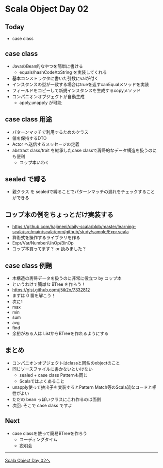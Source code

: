 # Scala Object Day 02

## Today
- case class

## case class
- JavaのBean的なやつを簡単に書ける
  - equals/hashCode/toString を実装してくれる
- 基本コンストラクタに書いた引数にvalが付く
- インスタンスの型が一致する場合はtrueを返すcanEqualメソッドを実装
- フィールドをコピーして新規インスタンスを生成するcopyメソッド
- コンパニオンオブジェクトが自動生成
  - apply,unapply が可能

## case class 用途
- パターンマッチで利用するためのクラス
- 値を保持するDTO
- Actor へ送信するメッセージの定義
- abstract class/trait を継承したcase classで再帰的なデータ構造を扱うのにも便利
  - コップ本いわく

## sealed で縛る
- 親クラス を sealedで縛ることでパターンマッチの漏れをチェックすることができる

## コップ本の例をちょっとだけ実装する
- https://github.com/hajimeni/daily-scala/blob/master/learning-scala/src/main/scala/com/github/study/sample/Expr.scala
- 算術式を操作するライブラリを作る
- Expr/Var/Number/UnOp/BinOp
- コップ本買ってます？ or 読みました？

## case class 例題
- 木構造の再帰データを扱うのに非常に役立つ by コップ本
- というわけで簡単な BTree を作ろう！
- https://gist.github.com/j5ik2o/7332812
- まずは 0 番を解こう！
- 次に1
- max
- min
- sum
- avg
- find
- 余裕がある人は ListからBTreeを作れるようにする

## まとめ
- コンパニオンオブジェクトはclassと同名のobjectのこと
- 同じソースファイルに書かないといけない
  - sealed + case class Patternも同じ
  - Scalaではよくあること
- unapply使って抽出子を実装するとPattern Match等のScala流なコードと相性がよい
- ただの bean っぽいクラスにこれ作るのは面倒
- 次回: そこで case class ですよ


## Next
- case classを使って簡易BTreeを作ろう
  - コーディングタイム
  - 説明会


----
[Scala Object Day 02へ](object_day_02.md)




